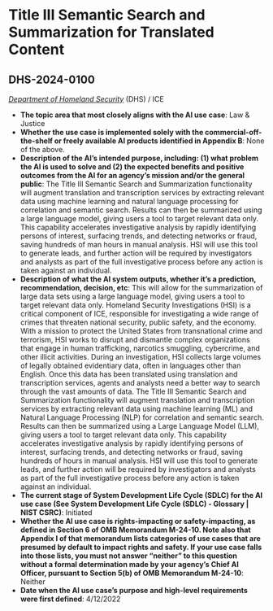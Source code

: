 # Title III Semantic Search and Summarization for Translated Content
## DHS-2024-0100
_[Department of Homeland Security](<../3_agency/Department of Homeland Security.md>)_ (DHS) / ICE


+ **The topic area that most closely aligns with the AI use case**: Law & Justice
+ **Whether the use case is implemented solely with the commercial-off-the-shelf or freely available AI products identified in Appendix B**: None of the above.
+ **Description of the AI’s intended purpose, including: (1) what problem the AI is used to solve and (2) the expected benefits and positive outcomes from the AI for an agency’s mission and/or the general public**: The Title III Semantic Search and Summarization functionality will augment translation and transcription services by extracting relevant data using machine learning and natural language processing for correlation and semantic search. Results can then be summarized using a large language model, giving users a tool to target relevant data only. This capability accelerates investigative analysis by rapidly identifying persons of interest, surfacing trends, and detecting networks or fraud, saving hundreds of man hours in manual analysis. HSI will use this tool to generate leads, and further action will be required by investigators and analysts as part of the full investigative process before any action is taken against an individual.
+ **Description of what the AI system outputs, whether it’s a prediction, recommendation, decision, etc**: This will allow for the summarization of large data sets using a large language model, giving users a tool to target relevant data only.
Homeland Security Investigations (HSI) is a critical component of ICE, responsible for investigating a wide range of crimes that threaten national security, public safety, and the economy. With a mission to protect the United States from transnational crime and terrorism, HSI works to disrupt and dismantle complex organizations that engage in human trafficking, narcotics smuggling, cybercrime, and other illicit activities. During an investigation, HSI collects large volumes of legally obtained evidentiary data, often in languages other than English. Once this data has been translated using translation and transcription services, agents and analysts need a better way to search through the vast amounts of data. The Title III Semantic Search and Summarization functionality will augment translation and transcription services by extracting relevant data using machine learning (ML) and Natural Language Processing (NLP) for correlation and semantic search. Results can then be summarized using a Large Language Model (LLM), giving users a tool to target relevant data only. This capability accelerates investigative analysis by rapidly identifying persons of interest, surfacing trends, and detecting networks or fraud, saving hundreds of hours in manual analysis. HSI will use this tool to generate leads, and further action will be required by investigators and analysts as part of the full investigative process before any action is taken against an individual. 
+ **The current stage of System Development Life Cycle (SDLC) for the AI use case (See System Development Life Cycle (SDLC) - Glossary | NIST CSRC)**: Initiated
+ **Whether the AI use case is rights-impacting or safety-impacting, as defined in Section 6 of OMB Memorandum M-24-10. Note also that Appendix I of that memorandum lists categories of use cases that are presumed by default to impact rights and safety. If your use case falls into those lists, you must not answer “neither” to this question without a formal determination made by your agency’s Chief AI Officer, pursuant to Section 5(b) of OMB Memorandum M-24-10**: Neither
+ **Date when the AI use case’s purpose and high-level requirements were first defined**: 4/12/2022